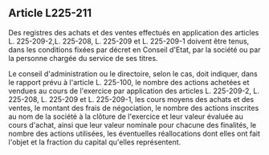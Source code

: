 Article L225-211
----
Des registres des achats et des ventes effectués en application des articles L.
225-209-2,L. 225-208, L. 225-209 et L. 225-209-1 doivent être tenus, dans les
conditions fixées par décret en Conseil d'Etat, par la société ou par la
personne chargée du service de ses titres.

Le conseil d'administration ou le directoire, selon le cas, doit indiquer, dans
le rapport prévu à l'article L. 225-100, le nombre des actions achetées et
vendues au cours de l'exercice par application des articles L. 225-209-2, L.
225-208, L. 225-209 et L. 225-209-1, les cours moyens des achats et des ventes,
le montant des frais de négociation, le nombre des actions inscrites au nom de
la société à la clôture de l'exercice et leur valeur évaluée au cours d'achat,
ainsi que leur valeur nominale pour chacune des finalités, le nombre des actions
utilisées, les éventuelles réallocations dont elles ont fait l'objet et la
fraction du capital qu'elles représentent.

